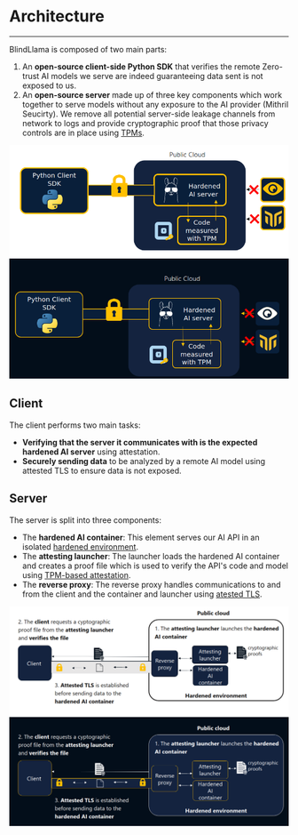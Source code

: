 # Architecture
________________________________________________________

BlindLlama is composed of two main parts:

1. An **open-source client-side Python SDK** that verifies the remote Zero-trust AI models we serve are indeed guaranteeing data sent is not exposed to us.
2. An **open-source server** made up of three key components which work together to serve models without any exposure to the AI provider (Mithril Seucirty). We remove all potential server-side leakage channels from network to logs and provide cryptographic proof that those privacy controls are in place using [TPMs](../concepts/TPMs.md).

![arch-light](../../assets/arch-light.png#only-light)
![arch-dark](../../assets/arch-dark.png#only-dark)

## Client

The client performs two main tasks:

+ **Verifying that the server it communicates with is the expected hardened AI server** using attestation.
+ **Securely sending data** to be analyzed by a remote AI model using attested TLS to ensure data is not exposed.

## Server

The server is split into three components:

+ The **hardened AI container**: This element serves our AI API in an isolated [hardened environment](../concepts/enclaves.md).
+ The **attesting launcher**: The launcher loads the hardened AI container and creates a proof file which is used to verify the API's code and model using [TPM-based attestation](../concepts/TPMs.md). 
+ The **reverse proxy**: The reverse proxy handles communications to and from the client and the container and launcher using [atested TLS](../concepts/attested-tls.md).

![serv-arch-light](../../assets/serv-arch-light.png#only-light)
![serv-arch-dark](../../assets/serv-arch-dark.png#only-dark)